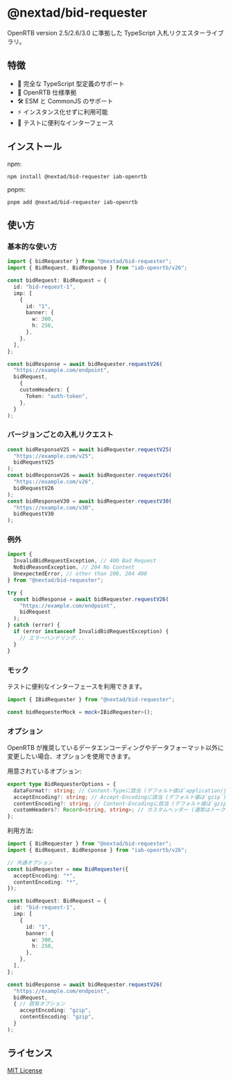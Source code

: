 # @nextad/bid-requester

OpenRTB version 2.5/2.6/3.0 に準拠した TypeScript 入札リクエスターライブラリ。

## 特徴

- 🎯 完全な TypeScript 型定義のサポート
- 📝 OpenRTB 仕様準拠
- 🛠️ ESM と CommonJS のサポート
- ⚡ インスタンス化せずに利用可能
- 🧪 テストに便利なインターフェース

## インストール

npm:

```
npm install @nextad/bid-requester iab-openrtb
```

pnpm:

```
pnpm add @nextad/bid-requester iab-openrtb
```

## 使い方

### 基本的な使い方

```typescript
import { bidRequester } from "@nextad/bid-requester";
import { BidRequest, BidResponse } from "iab-openrtb/v26";

const bidRequest: BidRequest = {
  id: "bid-request-1",
  imp: [
    {
      id: "1",
      banner: {
        w: 300,
        h: 250,
      },
    },
  ],
};

const bidResponse = await bidRequester.requestV26(
  "https://example.com/endpoint",
  bidRequest,
    {
    customHeaders: {
      Token: "auth-token",
    },
  }
);
```

### バージョンごとの入札リクエスト

```typescript
const bidResponseV25 = await bidRequester.requestV25(
  "https://example.com/v25",
  bidRequestV25
);
const bidResponseV26 = await bidRequester.requestV26(
  "https://example.com/v26",
  bidRequestV26
);
const bidResponseV30 = await bidRequester.requestV30(
  "https://example.com/v30",
  bidRequestV30
);
```

### 例外

```typescript
import {
  InvalidBidRequestException, // 400 Bad Request
  NoBidReasonException, // 204 No Content
  UnexpectedError, // other than 200, 204 400
} from "@nextad/bid-requester";

try {
  const bidResponse = await bidRequester.requestV26(
    "https://example.com/endpoint",
    bidRequest
  );
} catch (error) {
  if (error instanceof InvalidBidRequestException) {
    // エラーハンドリング...
  }
}
```

### モック

テストに便利なインターフェースを利用できます。

```typescript
import { IBidRequester } from "@nextad/bid-requester";

const bidRequesterMock = mock<IBidRequester>();
```

### オプション

OpenRTB が推奨しているデータエンコーディングやデータフォーマット以外に変更したい場合、オプションを使用できます。

用意されているオプション:

```typescript
export type BidRequesterOptions = {
  dataFormat?: string; // Content-Typeに該当 (デフォルト値は`application/json`)
  acceptEncoding?: string; // Accept-Encodingに該当 (デフォルト値は`gzip`)
  contentEncoding?: string; // Content-Encodingに該当 (デフォルト値は`gzip`)
  customHeaders?: Record<string, string>; // カスタムヘッダー (通常はトークンなどの認証に利用)
};
```

利用方法:

```typescript
import { BidRequester } from "@nextad/bid-requester";
import { BidRequest, BidResponse } from "iab-openrtb/v26";

// 共通オプション
const bidRequester = new BidRequester({
  acceptEncoding: "*",
  contentEncoding: "*",
});

const bidRequest: BidRequest = {
  id: "bid-request-1",
  imp: [
    {
      id: "1",
      banner: {
        w: 300,
        h: 250,
      },
    },
  ],
};

const bidResponse = await bidRequester.requestV26(
  "https://example.com/endpoint",
  bidRequest,
  { // 固有オプション
    acceptEncoding: "gzip",
    contentEncoding: "gzip",
  }
);
```

## ライセンス

[MIT License](../../LICENSE)
